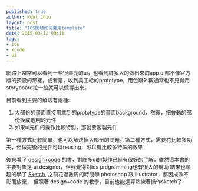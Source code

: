 ```yaml
---
published: true
author: Kent Chiu
layout: post
title: "IOS開發如何套用template"
date: 2015-03-12 09:11
tags: 
- ios
- xcode
- ui
---
```


網路上常常可以看到一些很漂亮的ui，也看到許多人的做出來的app ui都不像官方版的預設的那樣，或者是，收到美工給的prototype，用色跟外觀通常也不見得用storyboard拉一拉就可以做得出來。

目前看到主要的解法有兩種:

1. 大部份的畫面直接用拿到的prototype的畫面background，然後，把會動的部份換成透明的元件
2. 如果ui元件的操作比較特別，那就要客製元件

第一種方式比較簡單，也可以解決掉大部份的問題，第二種方式，需要花比較多功夫，但做完後的元件可以reusing，可以有比較多特殊的效果

後來看了 [design+code](https://designcode.io/) 的書，對許多ui的製作已經有很好的了解，雖然這本書的主要對象是 ui designer，但我覺得對ios programming也有很大的幫助
結果也順趨的學了 [Sketch](http://bohemiancoding.com/sketch/), 之前花過數周的時間學 photoshop 跟 illustrator，都因成效不彰而放棄，
但照著 design+code 的教學，目前也能還算熟練著操作sketch了